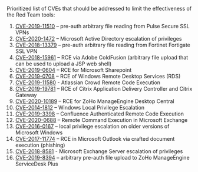 Prioritized list of CVEs that should be addressed to limit the effectiveness of the Red Team tools: 

  1. [CVE-2019-11510](https://nvd.nist.gov/vuln/detail/CVE-2019-11510) – pre-auth arbitrary file reading from Pulse Secure SSL VPNs 
  2. [CVE-2020-1472](https://nvd.nist.gov/vuln/detail/CVE-2020-1472) – Microsoft Active Directory escalation of privileges 
  3. [CVE-2018-13379](https://nvd.nist.gov/vuln/detail/CVE-2018-13379) – pre-auth arbitrary file reading from Fortinet Fortigate SSL VPN 
  4. [CVE-2018-15961](https://nvd.nist.gov/vuln/detail/CVE-2018-15961) – RCE via Adobe ColdFusion (arbitrary file upload that can be used to upload a JSP web shell) 
  5. [CVE-2019-0604](https://nvd.nist.gov/vuln/detail/CVE-2019-0604) – RCE for Microsoft Sharepoint 
  6. [CVE-2019-0708](https://nvd.nist.gov/vuln/detail/CVE-2019-0708) – RCE of Windows Remote Desktop Services (RDS) 
  7. [CVE-2019-11580](https://nvd.nist.gov/vuln/detail/CVE-2019-11580) - Atlassian Crowd Remote Code Execution 
  8. [CVE-2019-19781](https://nvd.nist.gov/vuln/detail/CVE-2019-19781) – RCE of Citrix Application Delivery Controller and Citrix Gateway 
  9. [CVE-2020-10189](https://nvd.nist.gov/vuln/detail/CVE-2020-10189) – RCE for ZoHo ManageEngine Desktop Central 
  10. [CVE-2014-1812](https://nvd.nist.gov/vuln/detail/CVE-2014-1812) – Windows Local Privilege Escalation  
  11. [CVE-2019-3398](https://nvd.nist.gov/vuln/detail/CVE-2019-3398) – Confluence Authenticated Remote Code Execution 
  12. [CVE-2020-0688](https://nvd.nist.gov/vuln/detail/CVE-2020-0688) – Remote Command Execution in Microsoft Exchange 
  13. [CVE-2016-0167](https://nvd.nist.gov/vuln/detail/CVE-2016-0167) – local privilege escalation on older versions of Microsoft Windows 
  14. [CVE-2017-11774](https://nvd.nist.gov/vuln/detail/CVE-2017-11774) – RCE in Microsoft Outlook via crafted document execution (phishing) 
  15. [CVE-2018-8581](https://nvd.nist.gov/vuln/detail/CVE-2018-8581) - Microsoft Exchange Server escalation of privileges 
  16. [CVE-2019-8394](https://nvd.nist.gov/vuln/detail/CVE-2019-8394) – arbitrary pre-auth file upload to ZoHo ManageEngine ServiceDesk Plus 
